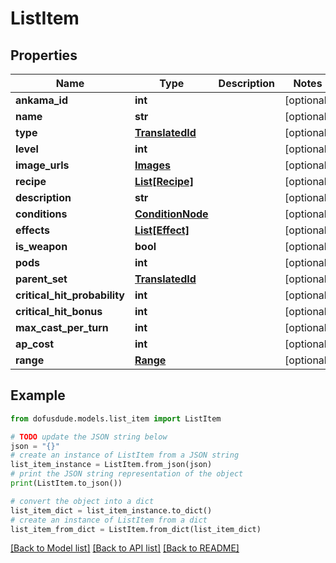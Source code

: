 # ListItem


## Properties

Name | Type | Description | Notes
------------ | ------------- | ------------- | -------------
**ankama_id** | **int** |  | [optional] 
**name** | **str** |  | [optional] 
**type** | [**TranslatedId**](TranslatedId.md) |  | [optional] 
**level** | **int** |  | [optional] 
**image_urls** | [**Images**](Images.md) |  | [optional] 
**recipe** | [**List[Recipe]**](Recipe.md) |  | [optional] 
**description** | **str** |  | [optional] 
**conditions** | [**ConditionNode**](ConditionNode.md) |  | [optional] 
**effects** | [**List[Effect]**](Effect.md) |  | [optional] 
**is_weapon** | **bool** |  | [optional] 
**pods** | **int** |  | [optional] 
**parent_set** | [**TranslatedId**](TranslatedId.md) |  | [optional] 
**critical_hit_probability** | **int** |  | [optional] 
**critical_hit_bonus** | **int** |  | [optional] 
**max_cast_per_turn** | **int** |  | [optional] 
**ap_cost** | **int** |  | [optional] 
**range** | [**Range**](Range.md) |  | [optional] 

## Example

```python
from dofusdude.models.list_item import ListItem

# TODO update the JSON string below
json = "{}"
# create an instance of ListItem from a JSON string
list_item_instance = ListItem.from_json(json)
# print the JSON string representation of the object
print(ListItem.to_json())

# convert the object into a dict
list_item_dict = list_item_instance.to_dict()
# create an instance of ListItem from a dict
list_item_from_dict = ListItem.from_dict(list_item_dict)
```
[[Back to Model list]](../README.md#documentation-for-models) [[Back to API list]](../README.md#documentation-for-api-endpoints) [[Back to README]](../README.md)



